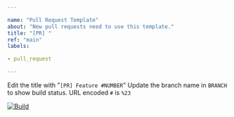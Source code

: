```yaml
---

name: "Pull Request Template"
about: "New pull requests need to use this template."
title: "[PR] "
ref: "main"
labels:

- pull_request

---
```


Edit the title with "`[PR] Feature #NUMBER`"
Update the branch name in `BRANCH` to show build status.
URL encoded `#` is `%23`

[![Build](https://jenkins.anrisoftware.com/job/com.anrisoftware.globalpom-globalpom-utils/job/BRANCH/badge/icon)](https://jenkins.anrisoftware.com/job/com.anrisoftware.globalpom-globalpom-utils/job/BRANCH/)
